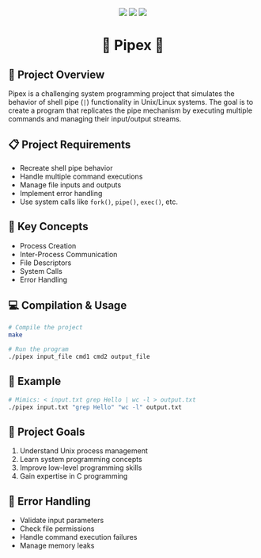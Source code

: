<p align="center"> 
<img src="https://img.shields.io/badge/-000000?style=for-the-badge&logo=42&logoColor=white)](https://42.fr))"> 
<img src="https://img.shields.io/badge/1337-000000?style=for-the-badge&logo=1337&logoColor=white)](https://1337.ma))">  
<img src="https://img.shields.io/badge/Language-C-blue?style=for-the-badge&logo=c)">
</p> 
<h1 align="center">🚀 Pipex 🚀</h1> 

## 🚀 Project Overview

Pipex is a challenging system programming project that simulates the behavior of shell pipe (`|`) functionality in Unix/Linux systems. The goal is to create a program that replicates the pipe mechanism by executing multiple commands and managing their input/output streams.

## 📋 Project Requirements

- Recreate shell pipe behavior
- Handle multiple command executions
- Manage file inputs and outputs
- Implement error handling
- Use system calls like `fork()`, `pipe()`, `exec()`, etc.

## 🔧 Key Concepts

- Process Creation
- Inter-Process Communication
- File Descriptors
- System Calls
- Error Handling

## 💻 Compilation & Usage

```bash
# Compile the project
make

# Run the program
./pipex input_file cmd1 cmd2 output_file
```

## 📝 Example

```bash
# Mimics: < input.txt grep Hello | wc -l > output.txt
./pipex input.txt "grep Hello" "wc -l" output.txt
```

## 🎯 Project Goals

1. Understand Unix process management
2. Learn system programming concepts
3. Improve low-level programming skills
4. Gain expertise in C programming

## 🚧 Error Handling

- Validate input parameters
- Check file permissions
- Handle command execution failures
- Manage memory leaks
